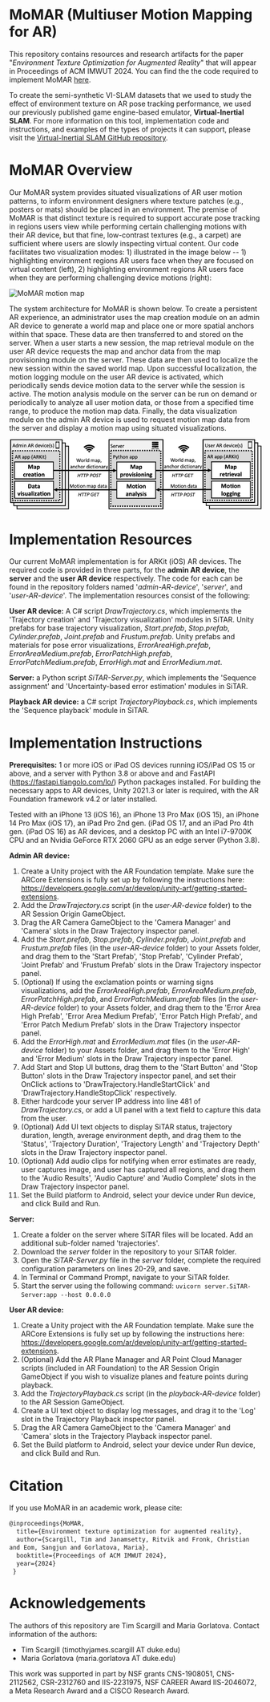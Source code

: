 # MoMAR (Multiuser Motion Mapping for AR)
This repository contains resources and research artifacts for the paper "_Environment Texture Optimization for Augmented Reality_" that will appear in Proceedings of ACM IMWUT 2024. You can find the the code required to implement MoMAR [here](#implementation-resources).

To create the semi-synthetic VI-SLAM datasets that we used to study the effect of environment texture on AR pose tracking performance, we used our previously published game engine-based emulator, **Virtual-Inertial SLAM**. For more information on this tool, implementation code and instructions, and examples of the types of projects it can support, please visit the [Virtual-Inertial SLAM GitHub repository](https://github.com/timscargill/Virtual-Inertial-SLAM/).

# MoMAR Overview
Our MoMAR system provides situated visualizations of AR user motion patterns, to inform environment designers where texture patches (e.g., posters or mats) should be placed in an environment. The premise of MoMAR is that distinct texture is required to support accurate pose tracking in regions users view while performing certain challenging motions with their AR device, but that fine, low-contrast textures (e.g., a carpet) are sufficient where users are slowly inspecting virtual content. Our code facilitates two visualization modes: 1)  illustrated in the image below -- 1) highlighting environment regions AR users face when they are focused on virtual content (left), 2) highlighting environment regions AR users face when they are performing challenging device motions (right):

![MoMAR motion map](https://github.com/timscargill/MoMAR/blob/main/MoMAR_MotionMap.png?raw=true)

The system architecture for MoMAR is shown below. To create a persistent AR experience, an administrator uses the map creation module on an admin AR device to generate a world map and place one or more spatial anchors within that space. These data are then transferred to and stored on the server. When a user starts a new session, the map retrieval module on the user AR device requests the map and anchor data from the map provisioning module on the server. These data are then used to localize the new session within the saved world map. Upon successful localization, the motion logging module on the user AR device is activated, which periodically sends device motion data to the server while the session is active. The motion analysis module on the server can be run on demand or periodically to analyze all user motion data, or those from a specified time range, to produce the motion map data. Finally, the data visualization module on the admin AR device is used to request motion map data from the server and display a motion map using situated visualizations.

![MoMAR system architecture](https://github.com/timscargill/MoMAR/blob/main/MoMAR_SystemArchitecture.png?raw=true)

# Implementation Resources

Our current MoMAR implementation is for ARKit (iOS) AR devices. The required code is provided in three parts, for the **admin AR device**, the **server** and the **user AR device** respectively. The code for each can be found in the repository folders named '_admin-AR-device_', '_server_', and '_user-AR-device_'. The implementation resources consist of the following:

**User AR device:** A C# script _DrawTrajectory.cs_, which implements the 'Trajectory creation' and 'Trajectory visualization' modules in SiTAR. Unity prefabs for base trajectory visualization, _Start.prefab_, _Stop.prefab_, _Cylinder.prefab_, _Joint.prefab_ and _Frustum.prefab_. Unity prefabs and materials for pose error visualizations, _ErrorAreaHigh.prefab_, _ErrorAreaMedium.prefab_, _ErrorPatchHigh.prefab_, _ErrorPatchMedium.prefab_, _ErrorHigh.mat_ and _ErrorMedium.mat_.   

**Server:** a Python script _SiTAR-Server.py_, which implements the 'Sequence assignment' and 'Uncertainty-based error estimation' modules in SiTAR.

**Playback AR device:** a C# script _TrajectoryPlayback.cs_, which implements the 'Sequence playback' module in SiTAR.


# Implementation Instructions

**Prerequisites:** 1 or more iOS or iPad OS devices running iOS/iPad OS 15 or above, and a server with Python 3.8 or above and and FastAPI (https://fastapi.tiangolo.com/lo/) Python packages installed. For building the necessary apps to AR devices, Unity 2021.3 or later is required, with the AR Foundation framework v4.2 or later installed.

Tested with an iPhone 13 (iOS 16), an iPhone 13 Pro Max (iOS 15), an iPhone 14 Pro Max (iOS 17), an iPad Pro 2nd gen. (iPad OS 17, and an iPad Pro 4th gen. (iPad OS 16) as AR devices, and a desktop PC with an Intel i7-9700K CPU and an Nvidia GeForce RTX 2060 GPU as an edge server (Python 3.8).

**Admin AR device:** 
1) Create a Unity project with the AR Foundation template. Make sure the ARCore Extensions is fully set up by following the instructions here: https://developers.google.com/ar/develop/unity-arf/getting-started-extensions.
2) Add the _DrawTrajectory.cs_ script (in the _user-AR-device_ folder) to the AR Session Origin GameObject.
3) Drag the AR Camera GameObject to the 'Camera Manager' and 'Camera' slots in the Draw Trajectory inspector panel.
4) Add the _Start.prefab_, _Stop.prefab_, _Cylinder.prefab_, _Joint.prefab_ and _Frustum.prefab_ files (in the _user-AR-device_ folder) to your Assets folder, and drag them to the 'Start Prefab', 'Stop Prefab', 'Cylinder Prefab', 'Joint Prefab' and 'Frustum Prefab' slots in the Draw Trajectory inspector panel.
5) (Optional) If using the exclamation points or warning signs visualizations, add the _ErrorAreaHigh.prefab_, _ErrorAreaMedium.prefab_, _ErrorPatchHigh.prefab_, and _ErrorPatchMedium.prefab_ files (in the _user-AR-device_ folder) to your Assets folder, and drag them to the 'Error Area High Prefab', 'Error Area Medium Prefab', 'Error Patch High Prefab', and 'Error Patch Medium Prefab' slots in the Draw Trajectory inspector panel.
7) Add the _ErrorHigh.mat_ and _ErrorMedium.mat_ files (in the _user-AR-device_ folder) to your Assets folder, and drag them to the 'Error High' and 'Error Medium' slots in the Draw Trajectory inspector panel.
8) Add Start and Stop UI buttons, drag them to the 'Start Button' and 'Stop Button' slots in the Draw Trajectory inspector panel, and set their OnClick actions to 'DrawTrajectory.HandleStartClick' and 'DrawTrajectory.HandleStopClick' respectively.
9) Either hardcode your server IP address into line 481 of _DrawTrajectory.cs_, or add a UI panel with a text field to capture this data from the user.
10) (Optional) Add UI text objects to display SiTAR status, trajectory duration, length, average environment depth, and drag them to the 'Status', 'Trajectory Duration', 'Trajectory Length' and 'Trajectory Depth' slots in the Draw Trajectory inspector panel.
11) (Optional) Add audio clips for notifying when error estimates are ready, user captures image, and user has captured all regions, and drag them to the 'Audio Results', 'Audio Capture' and 'Audio Complete' slots in the Draw Trajectory inspector panel.
12) Set the Build platform to Android, select your device under Run device, and click Build and Run.

**Server:**
1) Create a folder on the server where SiTAR files will be located. Add an additional sub-folder named 'trajectories'.
2) Download the _server_ folder in the repository to your SiTAR folder.
3) Open the _SiTAR-Server.py_ file in the _server_ folder, complete the required configuration parameters on lines 20-29, and save.
4) In Terminal or Command Prompt, navigate to your SiTAR folder.
5) Start the server using the following command: ```uvicorn server.SiTAR-Server:app --host 0.0.0.0```

**User AR device:**
1) Create a Unity project with the AR Foundation template. Make sure the ARCore Extensions is fully set up by following the instructions here: https://developers.google.com/ar/develop/unity-arf/getting-started-extensions.
2) (Optional) Add the AR Plane Manager and AR Point Cloud Manager scripts (included in AR Foundation) to the AR Session Origin GameObject if you wish to visualize planes and feature points during playback.
3) Add the _TrajectoryPlayback.cs_ script (in the _playback-AR-device_ folder) to the AR Session GameObject.
4) Create a UI text object to display log messages, and drag it to the 'Log' slot in the Trajectory Playback inspector panel.
5) Drag the AR Camera GameObject to the 'Camera Manager' and 'Camera' slots in the Trajectory Playback inspector panel.
6) Set the Build platform to Android, select your device under Run device, and click Build and Run.

# Citation

If you use MoMAR in an academic work, please cite: 

```
@inproceedings{MoMAR,
  title={Environment texture optimization for augmented reality},
  author={Scargill, Tim and Janamsetty, Ritvik and Fronk, Christian and Eom, Sangjun and Gorlatova, Maria},
  booktitle={Proceedings of ACM IMWUT 2024},
  year={2024}
 }
 ```

# Acknowledgements 

The authors of this repository are Tim Scargill and Maria Gorlatova. Contact information of the authors:

* Tim Scargill (timothyjames.scargill AT duke.edu)
* Maria Gorlatova (maria.gorlatova AT duke.edu)

This work was supported in part by NSF grants CNS-1908051, CNS-2112562, CSR-2312760 and IIS-2231975, NSF CAREER Award IIS-2046072, a Meta Research Award and a CISCO Research Award. 
